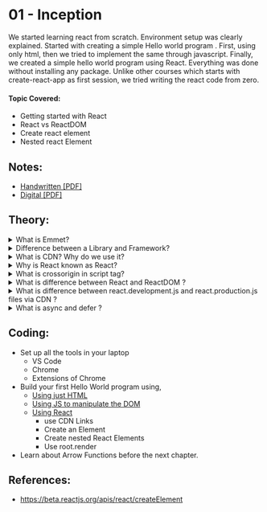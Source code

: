 # 01 - Inception

We started learning react from scratch. Environment setup was clearly explained. Started with creating a simple Hello world program . First, using only html, then we tried to implement the same through javascript. Finally, we created a simple hello world program using React. Everything was done without installing any package. Unlike other courses which starts with create-react-app as first session, we tried writing the react code from zero.

#### Topic Covered:
<ul>
  <li>Getting started with React</li>
  <li>React vs ReactDOM</li>
  <li>Create react element</li>
  <li>Nested react Element</li>
</ul>

## Notes:
  - [Handwritten [PDF]](https://github.com/deltanode/react-playground/blob/main/00-React-Notes/Chapter%2001%20-%20Inception%20-%20HandWritten%20Notes.pdf)
  - [Digital [PDF]](https://github.com/deltanode/react-playground/blob/main/00-React-Notes/Chapter%2001%20-%20Inception%20-%20Digital%20Notes.pdf)

## Theory:

  <details>
    <summary>What is Emmet?</summary>
    <br>
  <blockquote> Emmet is a free <strong>add-on</strong> for your text editor that allows you to type shortcuts that are then expanded into full pieces of code.</blockquote> <br>
  </details>

  <details>
    <summary>Difference between a Library and Framework?</summary>
    <br>
    <blockquote>
    - A <strong>library</strong> is like going to Ikea. You already have a home, but you need a bit of help with furniture. You don’t feel like making your own table from scratch. Ikea allows you to pick and choose different things to go in your home. You are in control. <br><br>
    - A <strong>framework</strong>, on the other hand, is like building a model home. You have a set of blueprints and a few limited choices when it comes to architecture and design. Ultimately, the contractor and blueprint are in control. And they will let you know when and where you can provide your input. <br><br>
    - <strong>Both Frameworks and Libraries</strong> are code written by someone else that is used to help solve common problems or to optimise performance. <br><br>
    - A key difference between the two is the <strong>inversion of control</strong>. When using a library, the control remains with the developer who tells the application when to call library functions. When using a framework, the control is reversed, which means that the framework tells the developer where code needs to be provided and calls it as it requires.
    </blockquote> <br>
  </details>

  <details>
    <summary>What is CDN? Why do we use it?</summary>
    <br>
    <blockquote>
    - A CDN (content delivery network), also called a content distribution network, is a group of geographically distributed and interconnected servers. They provide cached internet content from a network location closest to a user to speed up its delivery. <br><br>
    - The primary goal of a CDN is to improve web performance by reducing the time needed to send content and rich media to users. <br><br>
    - CDN architecture is also designed to reduce network latency caused by hauling traffic over long distances and across several networks. Eliminating latency is important as more dynamic content, video and software as a service are delivered to an increasing number of mobile devices.
    </blockquote> <br>
  </details>
  
   <details>
    <summary>Why is React known as React?</summary>
    <br>
    <blockquote>
      - React is a JavaScript library that helps developers to build user interfaces – the things you interact with on websites. It has become popular because of its simplicity and flexibility. <br><br>      
      - React is named <strong>React</strong> because of its ability to react to changes in data. When the data in a React component changes, React will automatically re-render the component so that it reflects the new data. This makes it easy to create performant user interfaces that always look up-to-date. <br><br>
    - React was created by Jordan Walke, a software engineer at Facebook. It was first used internally at Facebook to power News Feed and other user interface elements. After seeing how well it performed, Jordan open-sourced React and made it available to the world.
    </blockquote><br>
  </details>
  
   <details>
    <summary>What is crossorigin in script tag?</summary>
    <br>
    <blockquote>
      - The crossorigin attribute sets the <strong>mode</strong> of the request to an HTTP CORS Request. <br><br> 
    - Web pages often make requests to load resources on other servers. Here is where CORS comes in. <br><br> 
    - A cross-origin request is a request for a resource (e.g. style sheets, iframes, images, fonts, or scripts) from another domain. <br><br>
    - CORS is used to manage cross-origin requests. <br><br> 
    - CORS stands for Cross-Origin Resource Sharing, and is a mechanism that allows resources on a web page to be requested from another domain outside their own domain. It defines a way of how a browser and server can interact to determine whether it is safe to allow the cross-origin request. CORS allows servers to specify who can access the assets on the server, among many other things. <br><br> 
      - <strong>Tip:</strong> The opposite of cross-origin requests is <strong>same-origin</strong> requests. This means that a web page can only interact with other documents that are also on the same server. This policy enforces that documents that interact with each other must have the same origin (domain). <br><br>  
    - CORS is a standard mechanism used to retrieve files from other domains.
    </blockquote> <br>
  </details>
  
   <details>
    <summary>What is difference between React and ReactDOM ?</summary>
    <br>
    <blockquote>
    - In order to work with <strong>React</strong> in the <strong>browsers</strong>, we need to include 2 libraries: React and ReactDOM. <br><br>
    - <strong>React</strong> library is responsible for creating views and <strong>ReactDOM</strong> library is responsible to actually render UI in the browser. <br><br>
    - Include these two libraries before your main JavaScript file. 
    </blockquote> <br>
  </details>
  
   <details>
    <summary>What is difference between react.development.js and react.production.js files via CDN ?</summary>
    <br>
    <blockquote>
    - react.production.js are the minified files. <br><br>
    - Both react.development.js and react.production.js contains the similar code. The code difference between both files is nothing. <br><br>
    - But, react.production.js is much more optimised for production use. The size of react.production.js will be very less then react.development.js
    </blockquote> <br>
  </details>
  
   <details>
    <summary>What is async and defer ?</summary>
    <br>
    <blockquote>
      - When we load a webpage then 2 major things happens, <strong>HTML Parshing</strong> and <strong>Loading of scripts</strong>.<br>
      - Now, <strong>Loading of scripts</strong> contains 2 parts, <strong>Fetching the script from the network</strong> & <strong>Executing it line by line</strong>. <br>
      - Now, there are 3 scenario: <strong>Normal</strong>, using <strong>Async</strong> & using <strong>Defer</strong>. <br><br> 
      - Normal Case: <script src="..." > <br>
      - In Normal case, during HTML parshing, when the browser encounter the script tag, it pauses the HTML parshing & start fetching the scripts from the network & then it executed them & again continues the HTML parshing after that. <br><br>
      - Using Async: <script async src="..." > <br>
      - In Async case, during HTML parshing, the browser parallelly fetches the script from the network. After fetching the script, it pauses the the HTML parshing & starts executing the script & then it again continues the HTML parshing after that.<br><br>
      - Using Defer: <script defer src="..." > <br>
      - In Async case, during HTML parshing, the browser parallelly fetches the script from the network. Now, when the HTML parshing completes, it then start executing the script at last. <br><br>
      - Also know, the Async does not guarantee the <strong>order of execution</strong> of the scripts but Defer does. <br><br>
      <img src="async-vs-defer-attributes.jpg"> <br><br>
      - When it comes to loading external JavaScript files on your website, should you use async or defer? <br><br>
      - Async allows your script to run as soon as it’s loaded, without blocking other elements on the page. Defer means your script will only execute after the page has finished loading. In most cases, async is the better option — but there are exceptions. Understanding when to use each one will help you create a faster and more efficient website. <br><br>
       - <strong>Async</strong> in script tag in JavaScript is a way to load scripts asynchronously. That means, if a script is async, it will be loaded independently of other scripts on the page, and will not block the page from loading. <br>
      - If you have a page with several external scripts, loading them all asynchronously can speed up the page load time, because the browser can download and execute them in parallel. <br>
      - To use async, simply add the async  attribute to your script tag: <script async src="script.js"></script> <br><br>
      - By using the <strong>Defer</strong> attribute in HTML, the browser will load the script only after parsing (loading) the page. This can be helpful if you have a script that is dependent on other scripts, or if you want to improve the loading time of your page by loading scripts after the initial page load. <br>
      - To use defer, simply add the defer attribute to your script tag: <script defer src="script.js"></script> <br><br>
      - <a href="https://www.youtube.com/watch?v=IrHmpdORLu8"> reference video</a>
    </blockquote> <br>

  </details>
  
  <!--
  <details>
    <summary>Question</summary>
    <br>
    <blockquote></blockquote> <br><br>
  </details>
  -->

## Coding:

- Set up all the tools in your laptop
  - VS Code
  - Chrome
  - Extensions of Chrome
- Build your first Hello World program using,
  - [Using just HTML](index.html)
  - [Using JS to manipulate the DOM](index.html)
  - [Using React](App.js)
    - use CDN Links
    - Create an Element
    - Create nested React Elements
    - Use root.render
- Learn about Arrow Functions before the next chapter.

## References:

- https://beta.reactjs.org/apis/react/createElement
